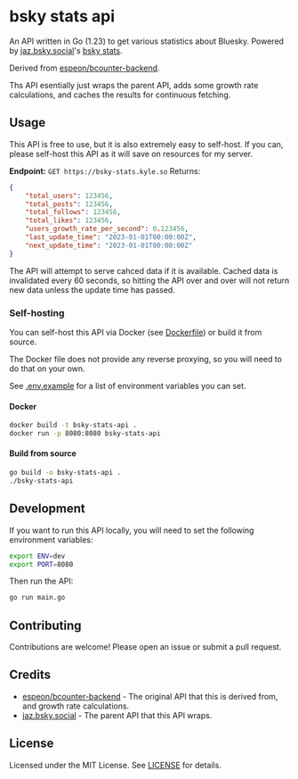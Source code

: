 # bsky stats api

An API written in Go (1.23) to get various statistics about Bluesky. Powered by [jaz.bsky.social](https://bsky.app/profile/jaz.bsky.social)'s [bsky stats](https://bsky.jazco.dev/stats).

Derived from [espeon/bcounter-backend](https://github.com/espeon/bcounter-backend).

Ths API esentially just wraps the parent API, adds some growth rate calculations, and caches the results for continuous fetching.

## Usage

This API is free to use, but it is also extremely easy to self-host. If you can, please self-host this API as it will save on resources for my server.

**Endpoint:** `GET https://bsky-stats.kyle.so`
Returns:

```json
{
	"total_users": 123456,
	"total_posts": 123456,
	"total_follows": 123456,
	"total_likes": 123456,
	"users_growth_rate_per_second": 0.123456,
	"last_update_time": "2023-01-01T00:00:00Z",
	"next_update_time": "2023-01-01T00:00:00Z"
}
```

The API will attempt to serve cahced data if it is available. Cached data is invalidated every 60 seconds, so hitting the API over and over will not return new data unless the update time has passed.

### Self-hosting

You can self-host this API via Docker (see [Dockerfile](./Dockerfile)) or build it from source.

The Docker file does not provide any reverse proxying, so you will need to do that on your own.

See [.env.example](./.env.example) for a list of environment variables you can set.

#### Docker

```bash
docker build -t bsky-stats-api .
docker run -p 8080:8080 bsky-stats-api
```

#### Build from source

```bash
go build -o bsky-stats-api .
./bsky-stats-api
```

## Development

If you want to run this API locally, you will need to set the following environment variables:

```bash
export ENV=dev
export PORT=8080
```

Then run the API:

```bash
go run main.go
```

## Contributing

Contributions are welcome! Please open an issue or submit a pull request.

## Credits

-   [espeon/bcounter-backend](https://github.com/espeon/bcounter-backend) - The original API that this is derived from, and growth rate calculations.
-   [jaz.bsky.social](https://bsky.app/profile/jaz.bsky.social) - The parent API that this API wraps.

## License

Licensed under the MIT License. See [LICENSE](./LICENSE) for details.
